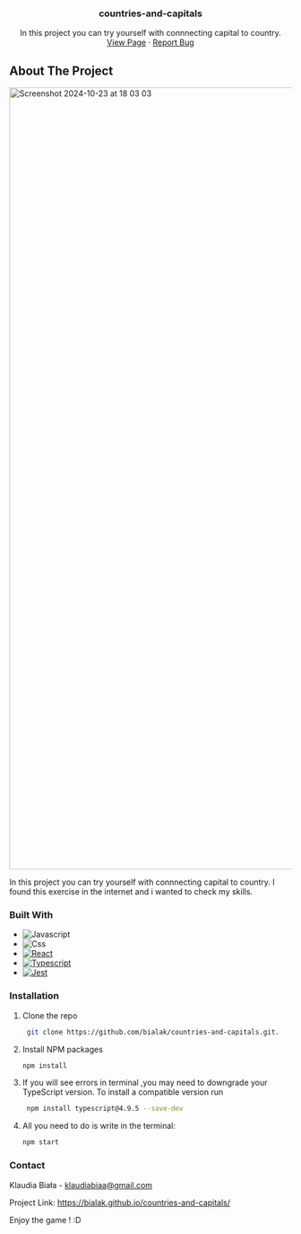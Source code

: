 
<h3 align="center">countries-and-capitals</h3>

  <p align="center">
    In this project you can try yourself with connnecting capital to country.
    <br />
    <a href="https://bialak.github.io/countries-and-capitals/">View Page</a>
    ·
    <a href="https://github.com/bialak/countries-and-capitals/issues/new">Report Bug</a>
  </p>
</div>

## About The Project


<img width="1393" alt="Screenshot 2024-10-23 at 18 03 03" src="https://github.com/user-attachments/assets/fa124f24-dd78-4d75-a04a-4cc14e1bd7f8">



In this project you can try yourself with connnecting capital to country. I found this exercise in the internet and i wanted to check my skills. 


### Built With

* ![Javascript][Javacript-logo]
* ![Css][Css-logo]
* [![React][React.js]][React-url]
* [![Typescript][Typescript-logo]][Typescript-url]
* [![Jest][Jest-logo]][Jest-url]


### Installation

1. Clone the repo
   ```sh
    git clone https://github.com/bialak/countries-and-capitals.git.
   ```
2. Install NPM packages
   ```sh
   npm install
   ```

3. If you will see errors in terminal ,you may need to downgrade your TypeScript version. To install a compatible version run
   ```sh
    npm install typescript@4.9.5 --save-dev
   ```


4. All you need to do is write in the terminal:
    ```sh
    npm start 
   ```
   
### Contact

Klaudia Biała - klaudiabiaa@gmail.com

Project Link: https://bialak.github.io/countries-and-capitals/


Enjoy the game ! :D 


[React.js]: https://img.shields.io/badge/React-20232A?style=for-the-badge&logo=react&logoColor=61DAFB
[React-url]: https://reactjs.org/
[Javacript-logo]: https://img.shields.io/badge/javascript-%23323330.svg?style=for-the-badge&logo=javascript&logoColor=F7DF1E
[Css-logo]: https://img.shields.io/badge/CSS-%231572B6.svg?style=for-the-badge&logo=CSS3&logoColor=white
[Typescript-logo]: https://img.shields.io/badge/TypeScript-%23007ACC.svg?style=for-the-badge&logo=TypeScript&logoColor=white
[Typescript-url]: https://www.typescriptlang.org/
[Jest-logo]: https://img.shields.io/badge/Jest-%23C21325.svg?style=for-the-badge&logo=Jest&logoColor=white
[Jest-url]: https://jestjs.io/
